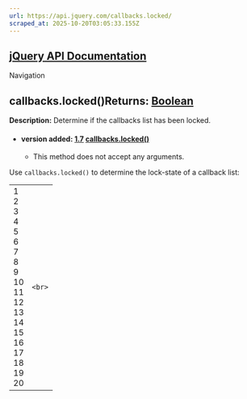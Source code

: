 ```yaml
---
url: https://api.jquery.com/callbacks.locked/
scraped_at: 2025-10-20T03:05:33.155Z
---
```


## [jQuery API Documentation](https://jquery.com/ "jQuery API Documentation")

Navigation

## callbacks.locked()Returns: [Boolean](http://api.jquery.com/Types/\#Boolean)

**Description:** Determine if the callbacks list has been locked.

- #### version added: [1.7](https://api.jquery.com/category/version/1.7/) [callbacks.locked()](https://api.jquery.com/callbacks.locked/\#callbacks-locked)

  - This method does not accept any arguments.

Use `callbacks.locked()` to determine the lock-state of a callback list:

|     |     |
| --- | --- |
| 1<br>2<br>3<br>4<br>5<br>6<br>7<br>8<br>9<br>10<br>11<br>12<br>13<br>14<br>15<br>16<br>17<br>18<br>19<br>20 | ```<br>``` |